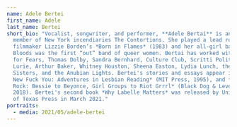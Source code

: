 ```yaml
---
name: Adele Bertei
first_name: Adele
last_name: Bertei
short_bio: "Vocalist, songwriter, and performer, **Adele Bertai** is an original
  member of New York incendiaries The Contortions. She played a lead role in
  filmmaker Lizzie Borden’s *Born in Flames* (1983) and her all-girl band The
  Bloods was the first “out” band of queer women. Bertai has worked with Tears
  for Fears, Thomas Dolby, Sandra Bernhard, Culture Club, Scritti Politti, John
  Lurie, Arthur Baker, Whitney Houston, Sheena Easton, Lydia Lunch, the Pointer
  Sisters, and the Anubian Lights. Bertei's stories and essays appear in *The
  New Fuck You: Adventures in Lesbian Reading* (MIT Press, 1995), and *Women Who
  Rock: Bessie to Beyonce, Girl Groups to Riot Grrrl* (Black Dog & Leventhal,
  2018). Bertei's second book *Why Labelle Matters* was released by University
  of Texas Press in March 2021."
portraits:
  - media: 2021/05/adele-bertei
---
```

